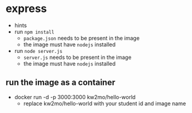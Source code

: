 # express
- hints
- run `npm install`
  - `package.json` needs to be present in the image
  - the image must have `nodejs` installed
- run `node server.js`
  - `server.js` needs to be present in the image
  - the image must have `nodejs` installed

## run the image as a container
- docker run -d -p 3000:3000 kw2mo/hello-world
  - replace kw2mo/hello-world with your student id and image name
